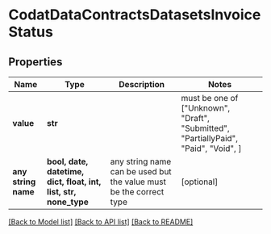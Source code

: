 # CodatDataContractsDatasetsInvoiceStatus


## Properties
Name | Type | Description | Notes
------------ | ------------- | ------------- | -------------
**value** | **str** |  |  must be one of ["Unknown", "Draft", "Submitted", "PartiallyPaid", "Paid", "Void", ]
**any string name** | **bool, date, datetime, dict, float, int, list, str, none_type** | any string name can be used but the value must be the correct type | [optional]

[[Back to Model list]](../README.md#documentation-for-models) [[Back to API list]](../README.md#documentation-for-api-endpoints) [[Back to README]](../README.md)


